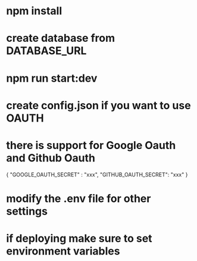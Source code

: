 # npm install
# create database from DATABASE_URL
# npm run start:dev

# create config.json if you want to use OAUTH
# there is support for Google Oauth and Github Oauth 
{ 
  "GOOGLE_OAUTH_SECRET" : "xxx",
  "GITHUB_OAUTH_SECRET": "xxx"
}

# modify the .env file for other settings

# if deploying make sure to set environment variables
